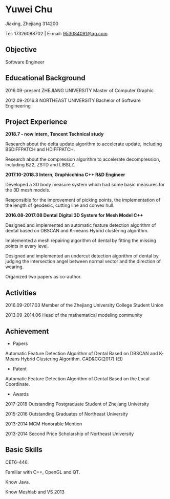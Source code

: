 # Yuwei Chu
Jiaxing, Zhejiang 314200 

Tel: 17326088702 | E-mail: 953084091@qq.com		

## Objective
Software Engineer
 
## Educational Background
2016.09-present             ZHEJIANG UNIVERSITY               Master of Computer Graphic

2012.09-2016.8            NORTHEAST UNIVERSITY             Bachelor of Software Engineering

## Project Experience 
**2018.7 - now                    Intern, Tencent                   Technical study**

Research about the delta update algorithm to accelerate update, including BSDIFFPATCH and HDIFFPATCH.

Research about the compression algorithm to accelerate decompression, including BZ2, ZSTD and LIBSLZ.

**2017.10-2018.3                Intern, Graphicchina                C++ R&D Engineer**

Developed a 3D body measure system which had some basic measures for the 3D mesh models.

Responsible for the improvement of picking points, the implementation of the length of geodesic, cutting line and convex hull.

**2016.08-2017.08	       Dental Digital 3D System for Mesh Model        C++**

Designed and implemented an automatic feature detection algorithm of dental based on DBSCAN and K-means Hybrid clustering algorithm.

Implemented a mesh repairing algorithm of dental by fitting the missing points in every level.

Designed and implemented an undercut detection algorithm of dental by judging the intersection angel between normal vector and the direction of wearing.

Organized two papers as co-author.

## Activities
2016.09-2017.03	 Member of the Zhejiang University College Student Union

2013.09-2014.06   Head of the mathematical modeling community

## Achievement
- Papers

Automatic Feature Detection Algorithm of Dental Based on DBSCAN and K-Means Hybrid Clustering Algorithm. CAD&CG(2017) (EI)

- Patent

Automatic Feature Detection Algorithm of Dental Based on the Local Coordinate.

- Awards

2017-2018   Outstanding Postgraduate Student of Zhejiang University

2015-2016   Outstanding Graduates of Northeast University

2013-2014   MCM Honorable Mention 

2013-2014   Second Price Scholarship of Northeast University


## Basic Skills
CET6-446.

Familiar with C++, OpenGL and QT.

Know Java.

Know Meshlab and VS 2013

 
